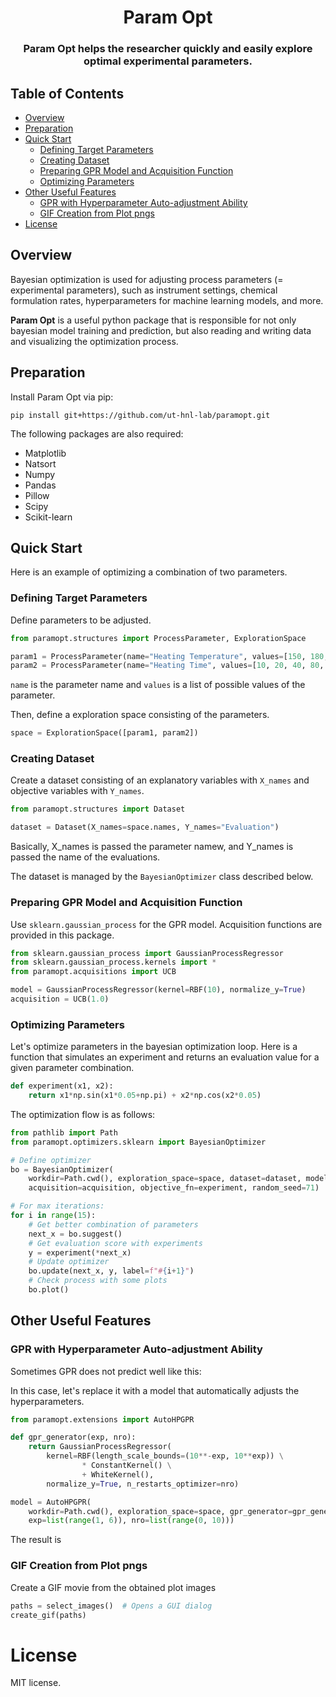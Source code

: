 <h1 align="center"> Param Opt </h1>
<h3 align="center">Param Opt helps the researcher quickly and easily explore optimal experimental parameters.</h3>

## Table of Contents
* [Overview](#overview)
* [Preparation](#preparation)
* [Quick Start](#quick-start)
    * [Defining Target Parameters](#defining-target-parameters)
    * [Creating Dataset](#creating-dataset)
    * [Preparing GPR Model and Acquisition Function](#preparing-gpr-model-and-acquisition-function)
    * [Optimizing Parameters](#optimizing-parameters)
* [Other Useful Features](#other-useful-features)
    * [GPR with Hyperparameter Auto-adjustment Ability](#gpr-with-hyperparameter-auto-adjustment-ability)
    * [GIF Creation from Plot pngs](#gif-creation-from-plot-pngs)
* [License](#license)

## Overview
Bayesian optimization is used for adjusting process parameters (= experimental parameters), such as instrument settings, chemical formulation rates, hyperparameters for machine learning models, and more.

**Param Opt** is a useful python package that is responsible for not only bayesian model training and prediction, but also reading and writing data and visualizing the optimization process.

## Preparation
Install Param Opt via pip:
```
pip install git+https://github.com/ut-hnl-lab/paramopt.git
```
The following packages are also required:
* Matplotlib
* Natsort
* Numpy
* Pandas
* Pillow
* Scipy
* Scikit-learn

## Quick Start
Here is an example of optimizing a combination of two parameters.

### Defining Target Parameters
Define parameters to be adjusted.
```python
from paramopt.structures import ProcessParameter, ExplorationSpace

param1 = ProcessParameter(name="Heating Temperature", values=[150, 180, 210, 230, 250])
param2 = ProcessParameter(name="Heating Time", values=[10, 20, 40, 80, 150, 220])
```
`name` is the parameter name and `values` is a list of possible values of the parameter.

Then, define a exploration space consisting of the parameters.
```python
space = ExplorationSpace([param1, param2])
```

### Creating Dataset
Create a dataset consisting of an explanatory variables with `X_names` and objective variables with `Y_names`.
```python
from paramopt.structures import Dataset

dataset = Dataset(X_names=space.names, Y_names="Evaluation")
```
Basically, X_names is passed the parameter namew, and Y_names is passed the name of the evaluations.

The dataset is managed by the `BayesianOptimizer` class described below.

### Preparing GPR Model and Acquisition Function
Use `sklearn.gaussian_process` for the GPR model.
Acquisition functions are provided in this package.
```python
from sklearn.gaussian_process import GaussianProcessRegressor
from sklearn.gaussian_process.kernels import *
from paramopt.acquisitions import UCB

model = GaussianProcessRegressor(kernel=RBF(10), normalize_y=True)
acquisition = UCB(1.0)
```

### Optimizing Parameters
Let's optimize parameters in the bayesian optimization loop.
Here is a function that simulates an experiment and returns an evaluation value for a given parameter combination.
```python
def experiment(x1, x2):
    return x1*np.sin(x1*0.05+np.pi) + x2*np.cos(x2*0.05)
```

The optimization flow is as follows:
```python
from pathlib import Path
from paramopt.optimizers.sklearn import BayesianOptimizer

# Define optimizer
bo = BayesianOptimizer(
    workdir=Path.cwd(), exploration_space=space, dataset=dataset, model=model,
    acquisition=acquisition, objective_fn=experiment, random_seed=71)

# For max iterations:
for i in range(15):
    # Get better combination of parameters
    next_x = bo.suggest()
    # Get evaluation score with experiments
    y = experiment(*next_x)
    # Update optimizer
    bo.update(next_x, y, label=f"#{i+1}")
    # Check process with some plots
    bo.plot()
```

## Other Useful Features

### GPR with Hyperparameter Auto-adjustment Ability
Sometimes GPR does not predict well like this:

In this case, let's replace it with a model that automatically adjusts the hyperparameters.

```python
from paramopt.extensions import AutoHPGPR

def gpr_generator(exp, nro):
    return GaussianProcessRegressor(
        kernel=RBF(length_scale_bounds=(10**-exp, 10**exp)) \
                * ConstantKernel() \
                + WhiteKernel(),
        normalize_y=True, n_restarts_optimizer=nro)

model = AutoHPGPR(
    workdir=Path.cwd(), exploration_space=space, gpr_generator=gpr_generator,
    exp=list(range(1, 6)), nro=list(range(0, 10)))
```

The result is

### GIF Creation from Plot pngs
Create a GIF movie from the obtained plot images

```python
paths = select_images()  # Opens a GUI dialog
create_gif(paths)
```

# License
MIT license.
